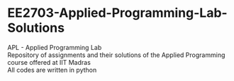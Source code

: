 # EE2703-Applied-Programming-Lab-Solutions
APL - Applied Programming Lab  
Repository of assignments and their solutions of the Applied Programming course offered at IIT Madras  
All codes are written in python
